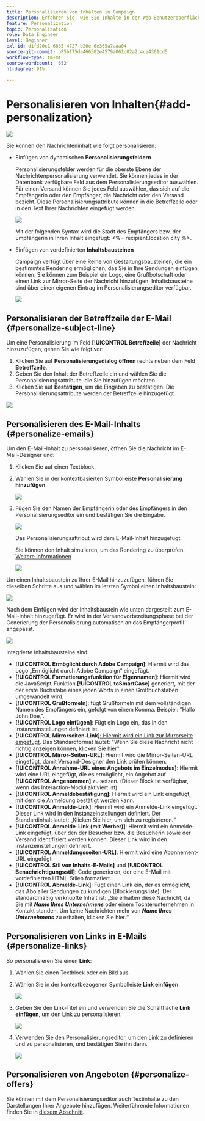 ```yaml
---
title: Personalisieren von Inhalten in Campaign
description: Erfahren Sie, wie Sie Inhalte in der Web-Benutzeroberfläche von Adobe Campaign personalisieren.
feature: Personalization
topic: Personalization
role: Data Engineer
level: Beginner
exl-id: d1fd20c1-6835-4727-b20e-6e365a7aaa04
source-git-commit: b85bf75da466502e4579a061c02a2c4ce4361cd5
workflow-type: tm+mt
source-wordcount: '652'
ht-degree: 91%

---
```


# Personalisieren von Inhalten{#add-personalization}

![](../assets/do-not-localize/badge.png)

Sie können den Nachrichteninhalt wie folgt personalisieren:

* Einfügen von dynamischen **Personalisierungsfeldern**

   Personalisierungsfelder werden für die oberste Ebene der Nachrichtenpersonalisierung verwendet. Sie können jedes in der Datenbank verfügbare Feld aus dem Personalisierungseditor auswählen. Für einen Versand können Sie jedes Feld auswählen, das sich auf die Empfängerin oder den Empfänger, die Nachricht oder den Versand bezieht. Diese Personalisierungsattribute können in die Betreffzeile oder in den Text Ihrer Nachrichten eingefügt werden.

   ![](assets/perso-subject-line.png)

   Mit der folgenden Syntax wird die Stadt des Empfängers bzw. der Empfängerin in Ihren Inhalt eingefügt: &lt;%= recipient.location.city %>.

* Einfügen von vordefinierten **Inhaltsbausteinen**

   Campaign verfügt über eine Reihe von Gestaltungsbausteinen, die ein bestimmtes Rendering ermöglichen, das Sie in Ihre Sendungen einfügen können. Sie können zum Beispiel ein Logo, eine Grußbotschaft oder einen Link zur Mirror-Seite der Nachricht hinzufügen. Inhaltsbausteine sind über einen eigenen Eintrag im Personalisierungseditor verfügbar.

   ![](assets/perso-content-blocks.png)
<!--
* Create **conditional content**

    Configure conditional content to add dynamic personalization based on the recipient’s profile for example. Text blocks and/or images are inserted when a particular condition is true.
-->

## Personalisieren der Betreffzeile der E-Mail {#personalize-subject-line}

Um eine Personalisierung im Feld **[!UICONTROL Betreffzeile]** der Nachricht hinzuzufügen, gehen Sie wie folgt vor:

1. Klicken Sie auf **Personalisierungsdialog öffnen** rechts neben dem Feld **Betreffzeile**.
1. Geben Sie den Inhalt der Betreffzeile ein und wählen Sie die Personalisierungsattribute, die Sie hinzufügen möchten.
1. Klicken Sie auf **Bestätigen**, um die Eingaben zu bestätigen. Die Personalisierungsattribute werden der Betreffzeile hinzugefügt.

![](assets/perso-subject.png)

## Personalisieren des E-Mail-Inhalts {#personalize-emails}

Um den E-Mail-Inhalt zu personalisieren, öffnen Sie die Nachricht im E-Mail-Designer und:

1. Klicken Sie auf einen Textblock.
1. Wählen Sie in der kontextbasierten Symbolleiste **Personalisierung hinzufügen**.

   ![](assets/perso-add-to-content.png)

1. Fügen Sie den Namen der Empfängerin oder des Empfängers in den Personalisierungseditor ein und bestätigen Sie die Eingabe.

   ![](assets/perso-add-name.png)

   Das Personalisierungsattribut wird dem E-Mail-Inhalt hinzugefügt.

   Sie können den Inhalt simulieren, um das Rendering zu überprüfen. [Weitere Informationen](../preview-test/preview-content.md)

   ![](assets/perso-rendering.png)

Um einen Inhaltsbaustein zu Ihrer E-Mail hinzuzufügen, führen Sie dieselben Schritte aus und wählen im letzten Symbol einen Inhaltsbaustein:

![](assets/perso-insert-block.png)

Nach dem Einfügen wird der Inhaltsbaustein wie unten dargestellt zum E-Mail-Inhalt hinzugefügt. Er wird in der Versandvorbereitungsphase bei der Generierung der Personalisierung automatisch an das Empfängerprofil angepasst.

![](assets/perso-content-block-in-email.png)


Integrierte Inhaltsbausteine sind:

* **[!UICONTROL Ermöglicht durch Adobe Campaign]**: Hiermit wird das Logo „Ermöglicht durch Adobe Campaign“ eingefügt.
* **[!UICONTROL Formatierungsfunktion für Eigennamen]**: Hiermit wird die JavaScript-Funktion **[!UICONTROL toSmartCase]** generiert, mit der der erste Buchstabe eines jeden Worts in einen Großbuchstaben umgewandelt wird.
* **[!UICONTROL Grußformeln]**: fügt Grußformeln mit dem vollständigen Namen des Empfängers ein, gefolgt von einem Komma. Beispiel: &quot;Hallo John Doe,&quot;.
* **[!UICONTROL Logo einfügen]**: Fügt ein Logo ein, das in den Instanzeinstellungen definiert ist.
* **[!UICONTROL Mirrorseiten-Link]**[: Hiermit wird ein Link zur Mirrorseite eingefügt](../content/mirror-page.md). Das Standardformat lautet: &quot;Wenn Sie diese Nachricht nicht richtig anzeigen können, klicken Sie hier&quot;.
* **[!UICONTROL Mirror-Seiten-URL]**: Hiermit wird die Mirror-Seiten-URL eingefügt, damit Versand-Designer den Link prüfen können.
* **[!UICONTROL Annahme-URL eines Angebots im Einzelmodus]**: Hiermit wird eine URL eingefügt, die es ermöglicht, ein Angebot auf **[!UICONTROL Angenommen]** zu setzen. (Dieser Block ist verfügbar, wenn das Interaction-Modul aktiviert ist)
* **[!UICONTROL Anmeldebestätigung]**: Hiermit wird ein Link eingefügt, mit dem die Anmeldung bestätigt werden kann.
* **[!UICONTROL Anmelde-Link]**: Hiermit wird ein Anmelde-Link eingefügt. Dieser Link wird in den Instanzeinstellungen definiert. Der Standardinhalt lautet: „Klicken Sie hier, um sich zu registrieren.“
* **[!UICONTROL Anmelde-Link (mit Werber)]**: Hiermit wird ein Anmelde-Link eingefügt, über den der Besucher bzw. die Besucherin sowie der Versand identifiziert werden können. Dieser Link wird in den Instanzeinstellungen definiert.
* **[!UICONTROL Anmeldungsseiten-URL]**: Hiermit wird eine Abonnement-URL eingefügt
* **[!UICONTROL Stil von Inhalts-E-Mails]** und **[!UICONTROL Benachrichtigungsstil]**: Code generieren, der eine E-Mail mit vordefinierten HTML-Stilen formatiert.
* **[!UICONTROL Abmelde-Link]**: Fügt einen Link ein, der es ermöglicht, das Abo aller Sendungen zu kündigen (Blockierungsliste). Der standardmäßig verknüpfte Inhalt ist: „Sie erhalten diese Nachricht, da Sie mit ***Name Ihres Unternehmens*** oder einem Tochterunternehmen in Kontakt standen. Um keine Nachrichten mehr von ***Name Ihres Unternehmens*** zu erhalten, klicken Sie hier.“



## Personalisieren von Links in E-Mails {#personalize-links}

So personalisieren Sie einen **Link**:

1. Wählen Sie einen Textblock oder ein Bild aus.
1. Wählen Sie in der kontextbezogenen Symbolleiste **Link einfügen**.

   ![](assets/perso-link.png)

1. Geben Sie den Link-Titel ein und verwenden Sie die Schaltfläche **Link einfügen**, um den Link zu personalisieren.

   ![](assets/perso-link-insert-icon.png)

1. Verwenden Sie den Personalisierungseditor, um den Link zu definieren und zu personalisieren, und bestätigen Sie ihn dann.

   ![](assets/perso-link-edit.png)


## Personalisieren von Angeboten {#personalize-offers}

Sie können mit dem Personalisierungseditor auch Textinhalte zu den Darstellungen Ihrer Angebote hinzufügen. Weiterführende Informationen finden Sie in [diesem Abschnitt](../content/offers.md).
